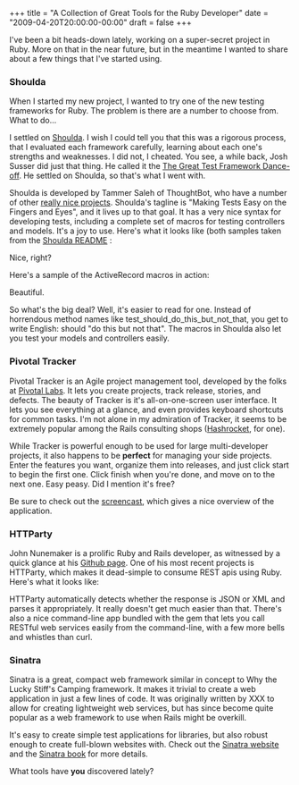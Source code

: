 +++
title = "A Collection of Great Tools for the Ruby Developer"
date = "2009-04-20T20:00:00-00:00"
draft = false
+++

I've been a bit heads-down lately, working on a super-secret project in
Ruby. More on that in the near future, but in the meantime I wanted to
share about a few things that I've started using.

### Shoulda

When I started my new project, I wanted to try one of the new testing
frameworks for Ruby. The problem is there are a number to choose from.
What to do...

I settled on [Shoulda](http://www.thoughtbot.com/projects/shoulda/). I
wish I could tell you that this was a rigorous process, that I evaluated
each framework carefully, learning about each one's strengths and
weaknesses. I did not, I cheated. You see, a while back, Josh Susser did
just that thing. He called it the [The Great Test Framework
Dance-off](http://blog.hasmanythrough.com/2008/6/1/the-great-test-framework-dance-off).
He settled on Shoulda, so that's what I went with.

Shoulda is developed by Tammer Saleh of ThoughtBot, who have a number of
other [really nice projects](http://www.thoughtbot.com/projects).
Shoulda's tagline is "Making Tests Easy on the Fingers and Eyes", and it
lives up to that goal. It has a very nice syntax for developing tests,
including a complete set of macros for testing controllers and models.
It's a joy to use. Here's what it looks like (both samples taken from
the [Shoulda README](http://github.com/thoughtbot/shoulda/tree/master) :

<script src="http://gist.github.com/98899.js">
</script>
Nice, right?

Here's a sample of the ActiveRecord macros in action:

<script src="http://gist.github.com/98901.js">
</script>
Beautiful.

So what's the big deal? Well, it's easier to read for one. Instead of
horrendous method names like test\_should\_do\_this\_but\_not\_that, you
get to write English: should "do this but not that". The macros in
Shoulda also let you test your models and controllers easily.

### Pivotal Tracker

Pivotal Tracker is an Agile project management tool, developed by the
folks at [Pivotal Labs](http://pivotallabs.com). It lets you create
projects, track release, stories, and defects. The beauty of Tracker is
it's all-on-one-screen user interface. It lets you see everything at a
glance, and even provides keyboard shortcuts for common tasks. I'm not
alone in my admiration of Tracker, it seems to be extremely popular
among the Rails consulting shops ([Hashrocket](http://hashrocket.com),
for one).

While Tracker is powerful enough to be used for large multi-developer
projects, it also happens to be **perfect** for managing your side
projects. Enter the features you want, organize them into releases, and
just click start to begin the first one. Click finish when you're done,
and move on to the next one. Easy peasy. Did I mention it's free?

Be sure to check out the
[screencast](https://www.pivotaltracker.com/learnmore), which gives a
nice overview of the application.

### HTTParty

John Nunemaker is a prolific Ruby and Rails developer, as witnessed by a
quick glance at his [Github page](http://github.com/jnunemaker/). One of
his most recent projects is HTTParty, which makes it dead-simple to
consume REST apis using Ruby. Here's what it looks like:

<script src="http://gist.github.com/93344.js">
</script>
HTTParty automatically detects whether the response is JSON or XML and
parses it appropriately. It really doesn't get much easier than that.
There's also a nice command-line app bundled with the gem that lets you
call RESTful web services easily from the command-line, with a few more
bells and whistles than curl.

### Sinatra

Sinatra is a great, compact web framework similar in concept to Why the
Lucky Stiff's Camping framework. It makes it trivial to create a web
application in just a few lines of code. It was originally written by
XXX to allow for creating lightweight web services, but has since become
quite popular as a web framework to use when Rails might be overkill.

<script src="http://gist.github.com/93347.js">
</script>
It's easy to create simple test applications for libraries, but also
robust enough to create full-blown websites with. Check out the [Sinatra
website](http://www.sinatrarb.com) and the [Sinatra
book](http://www.sinatrarb.com/book.html) for more details.

What tools have **you** discovered lately?

